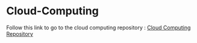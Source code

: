 # Cloud-Computing

Follow this link to go to the cloud computing repository :
[Cloud Computing Repository](https://github.com/fwibisono87/capstone-be-flask)
